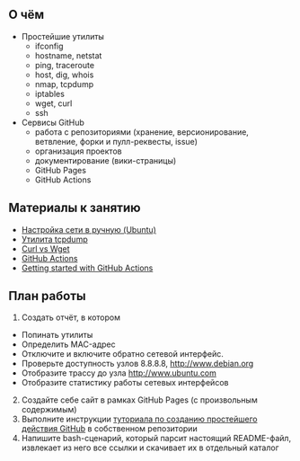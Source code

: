 ## О чём

* Простейшие утилиты
  - ifconfig
  - hostname, netstat
  - ping, traceroute
  - host, dig, whois
  - nmap, tcpdump
  - iptables
  - wget, curl
  - ssh
* Сервисы GitHub
  - работа с репозиториями (хранение, версионирование, ветвление, форки и пулл-реквесты, issue)
  - организация проектов
  - документирование (вики-страницы)
  - GitHub Pages
  - GitHub Actions

## Материалы к занятию

* [Настройка сети в ручную (Ubuntu)](https://help.ubuntu.ru/wiki/%D0%BD%D0%B0%D1%81%D1%82%D1%80%D0%BE%D0%B9%D0%BA%D0%B0_%D1%81%D0%B5%D1%82%D0%B8_%D0%B2%D1%80%D1%83%D1%87%D0%BD%D1%83%D1%8E)
* [Утилита tcpdump](https://ru.wikipedia.org/wiki/Tcpdump)
* [Curl vs Wget](https://daniel.haxx.se/docs/curl-vs-wget.html)
* [GitHub Actions](https://github.com/features/actions)
* [Getting started with GitHub Actions](https://help.github.com/en/actions/getting-started-with-github-actions)

## План работы

1. Создать отчёт, в котором
  - Попинать утилиты
  - Определить MAC-адрес
  - Отключите и включите обратно сетевой интерфейс.
  - Проверьте доступность узлов 8.8.8.8, http://www.debian.org
  - Отобразите трассу до узла http://www.ubuntu.com
  - Отобразите статистику работы сетевых интерфейсов
2. Создайте себе сайт в рамках GitHub Pages (с произвольным содержимым)
3. Выполните инструкции [туториала по созданию простейшего действия GitHub](https://help.github.com/en/actions/building-actions/creating-a-docker-container-action) в собственном репозитории
4. Напишите bash-сценарий, который парсит настоящий README-файл, извлекает из него все ссылки и скачивает их в отдельный каталог

